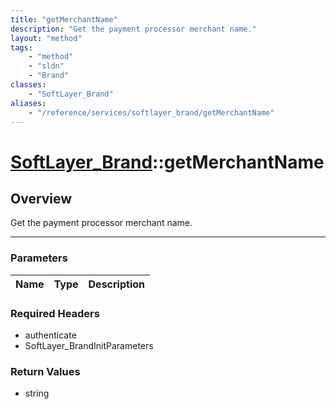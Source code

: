 ```yaml
---
title: "getMerchantName"
description: "Get the payment processor merchant name."
layout: "method"
tags:
    - "method"
    - "sldn"
    - "Brand"
classes:
    - "SoftLayer_Brand"
aliases:
    - "/reference/services/softlayer_brand/getMerchantName"
---
```

# [SoftLayer_Brand](/reference/services/SoftLayer_Brand)::getMerchantName





## Overview 
Get the payment processor merchant name.

-----

### Parameters 
|Name | Type | Description |
| --- | --- | --- |


### Required Headers
* authenticate
* SoftLayer_BrandInitParameters


### Return Values
* string




